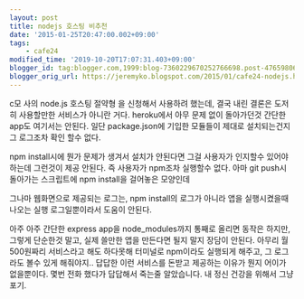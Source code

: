 ```yaml
---
layout: post
title: nodejs 호스팅 비추천
date: '2015-01-25T20:47:00.002+09:00'
tags:
    - cafe24
modified_time: '2019-10-20T17:07:31.403+09:00'
blogger_id: tag:blogger.com,1999:blog-7360229670252766698.post-476598068334102585
blogger_orig_url: https://jeremyko.blogspot.com/2015/01/cafe24-nodejs.html
---
```


c모 사의 node.js 호스팅 절약형 을 신청해서 사용하려 했는데,
결국 내린 결론은 도저히 사용할만한 서비스가 아니란 거다.
heroku에서 아무 문제 없이 돌아가던것 간단한 app도 여기서는 안된다.
일단 package.json에 기입한 모듈들이 제대로 설치되는건지 그 로그조차 확인 할수 없다.

npm install시에 뭔가 문제가 생겨서 설치가 안된다면 그걸 사용자가 인지할수 있어야 하는데
그런것이 제공 안된다. 즉 사용자가 npm조차 실행할수 없다.
아마 git push시 돌아가는 스크립트에 npm install을 걸어놓은 모양인데

그나마 웹화면으로 제공되는 로그는, npm install의 로그가 아니라
앱을 실행시켰을때 나오는 실행 로그일뿐이라서 도움이 안된다.

아주 아주 간단한 express app을 node_modules까지 통째로 올리면 동작은 하지만,
그렇게 단순한것 말고, 실제 쓸만한 앱을 만든다면 될지 말지 장담이 안된다.
아무리 월 500원짜리 서비스라고 해도 하다못해 터미널로 npm이라도 실행되게 해주고,
그 로그라도 볼수 있게 해줘야지.. 답답한 이런 서비스를 돈받고 제공하는 이유가 뭔지 어이가 없을뿐이다.
몇번 전화 했다가 답답해서 죽는줄 알았습니다. 내 정신 건강을 위해서 그냥 포기.
